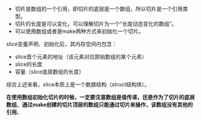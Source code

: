 - 切片是数组的一个引用，即切片的底层是一个数组，所以切片是一个引用类型。
- 切片的长度是可以变化，可以理解切片为一个“长度动态变化的数组”。
- 可以使用数组或者是make两种方式来初始化一个切片。

slice变量声明、初始化后，其内存空间内包含：

- slice首个元素的地址（该元素对应原始数组的某个元素）
- slice的长度
- 容量（slice底层数组的长度）

综合上述来看，slice本质上是一个数据结构（struct结构体）。

**在使用数组初始化切片的时候，一定要注意数组是值传递，还是作为了切片的底层数组**。**通过make创建的切片顶层的数组只能通过切片来操作，该数组没有其他的引用**。


